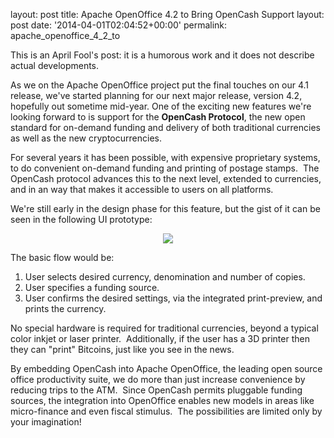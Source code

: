 layout: post
title: Apache OpenOffice 4.2 to Bring OpenCash Support
layout: post
date: '2014-04-01T02:04:52+00:00'
permalink: apache_openoffice_4_2_to

<p>This is an April Fool's post: it is a humorous work and it does not describe actual developments.<br /></p>
  <p>As we on the Apache OpenOffice project put the final touches on our 4.1 release, we've started planning for our next major release, version 4.2, hopefully out sometime mid-year. One of the exciting new features we're looking forward to is support for the <b>OpenCash Protocol</b>, the new open standard for on-demand funding and delivery of both traditional currencies as well as the new cryptocurrencies.</p> 
  <p>For several years it has been possible, with expensive proprietary systems, to do convenient on-demand funding and printing of postage stamps.&nbsp; The OpenCash protocol advances this to the next level, extended to currencies, and in an way that makes it accessible to users on all platforms. </p> 
  <p>We're still early in the design phase for this feature, but the gist of it can be seen in the following UI prototype: <br /></p> 
  <div align="center"><img src="https://blogs.apache.org/OOo/mediaresource/b3c382d4-cf7d-4efd-8097-718f4c82e03e" /></div> 
  <p> The basic flow would be: <br /></p> 
  <ol> 
    <li>User selects desired currency, denomination and number of copies.<br /></li> 
    <li>User specifies a funding source.</li> 
    <li>User confirms the desired settings, via the integrated print-preview, and prints the currency.&nbsp; <br /></li> 
  </ol>No special hardware is required for traditional currencies, beyond a typical color inkjet or laser printer.&nbsp; Additionally, if the user has a 3D printer then they can &quot;print&quot; Bitcoins, just like you see in the news.
  
  
  
  
  
  
  
  
  
  
  <p>By embedding OpenCash into Apache OpenOffice, the leading open source office productivity suite, we do more than just increase convenience by reducing trips to the ATM.&nbsp; Since OpenCash permits pluggable funding sources, the integration into OpenOffice enables new models in areas like micro-finance and even fiscal stimulus.&nbsp; The possibilities are limited only by your imagination!<br /></p>
